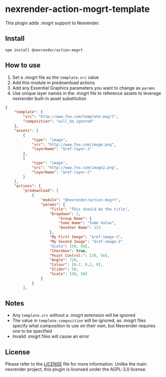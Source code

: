 # nexrender-action-mogrt-template

This plugin adds .mogrt support to Nexrender.

## Install

`npm install @nexrender/action-mogrt`

## How to use

1. Set a .mogrt file as the `template.src` value
2. Add this module in predownload actions
3. Add any Essential Graphics parameters you want to change as `params`
4. Use unique layer names in the .mogrt file to reference assets to leverage nexrender built-in asset substitution


```json
{
    "template": {
        "src": "http://www.foo.com/template.mogrt",
        "composition": "will_be_ignored"
    },
    "assets": [
        {
            "type": "image",
            "src": "http://www.foo.com/image.png",
            "layerName": "$ref-layer-1"
        },
        {
            "type": "image",
            "src": "http://www.foo.com/image2.png",
            "layerName": "$ref-layer-2"
        }
    ],
    "actions": {
        "predownload": [
            {
                "module": "@nexrender/action-mogrt",
                "params": {
                    "Title": "This should be the title",
                    "Dropdown": 2,
                        "Group Name": {
                        "Some Name": "Some Value",
                        "Another Name": 123
                    },
                    "My First Image": "$ref-image-1",
                    "My Second Image": "$ref-image-2"
                    "Scale": [50, 50],
                    "Checkbox": true,
                    "Point Control:": [30, 50],
                    "Angle": 720,
                    "Colour": [0.7, 0.2, 0],
                    "Slider": 50,
                    "Scale": [50, 50]
                }
            }
        ],

```

## Notes

* Any `template.src` without a .mogrt extension will be ignored
* The value in `template.composition` will be ignored, as .mogrt files specify what composition to use on their own, but Nexrender requires one to be specified
* Invalid .mogrt files will cause an error


## License

Please refer to the [LICENSE](LICENSE) file for more information. Unlike the main nexrender project, this plugin is licensed under the AGPL-3.0 license.
